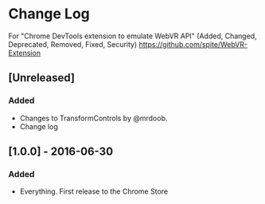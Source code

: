 # Change Log
For "Chrome DevTools extension to emulate WebVR API"
(Added, Changed, Deprecated, Removed, Fixed, Security)
https://github.com/spite/WebVR-Extension

## [Unreleased]
### Added
- Changes to TransformControls by @mrdoob.
- Change log

## [1.0.0] - 2016-06-30
### Added
- Everything. First release to the Chrome Store